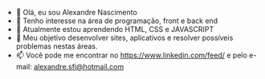 - 👋 Olá, eu sou Alexandre Nascimento
- 👀 Tenho interesse na área de programação, front e back end
- 🌱 Atualmente estou aprendendo HTML, CSS e JAVASCRIPT
- 💞️ Meu objetivo desenvolver sites, aplicativos e resolver possíveis problemas nestas áreas.
- 📫 Você pode me encontrar no https://www.linkedin.com/feed/ e pelo e-mail: alexandre.sfi@hotmail.com

<!---
Alexandresfi/Alexandresfi is a ✨ special ✨ repository because its `README.md` (this file) appears on your GitHub profile.
You can click the Preview link to take a look at your changes.
--->
